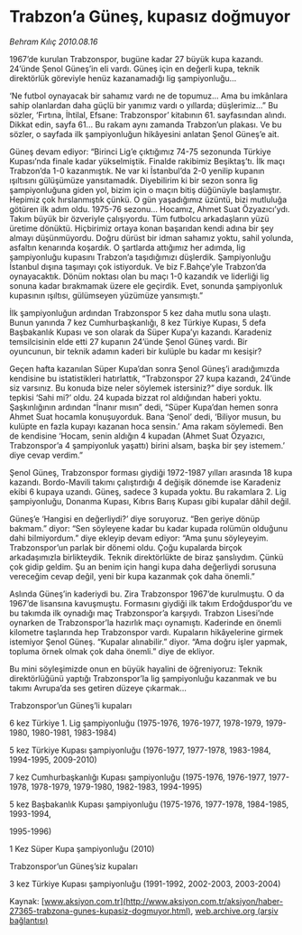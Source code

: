 # Trabzon’a Güneş, kupasız doğmuyor

*Behram Kılıç 2010.08.16*

<div class="pNewsDetailMainContent" itemprop="articleBody">
 <p>
  1967’de kurulan Trabzonspor, bugüne kadar 27 büyük kupa kazandı. 24’ünde Şenol Güneş’in eli vardı. Güneş için en değerli kupa, teknik direktörlük göreviyle henüz kazanamadığı lig şampiyonluğu…
 </p>
 <p>
  <p class="MsoNormal">
   ‘Ne futbol oynayacak bir sahamız vardı ne de topumuz… Ama bu imkânlara sahip olanlardan daha güçlü bir yanımız vardı o yıllarda; düşlerimiz…” Bu sözler, ‘Fırtına, İhtilal, Efsane: Trabzonspor’ kitabının 61. sayfasından alındı. Dikkat edin, sayfa 61... Bu rakam aynı zamanda Trabzon’un plakası. Ve bu sözler, o sayfada ilk şampiyonluğun hikâyesini anlatan Şenol Güneş’e ait.
  </p>
  <p class="MsoNormal">
   Güneş devam ediyor: “Birinci Lig’e çıktığımız 74-75 sezonunda Türkiye Kupası’nda finale kadar yükselmiştik. Finalde rakibimiz Beşiktaş’tı. İlk maçı Trabzon’da 1-0 kazanmıştık. Ne var ki İstanbul’da 2-0 yenilip kupanın ışıltısını gülüşümüze yansıtamadık. Diyebilirim ki bir sezon sonra lig şampiyonluğuna giden yol, bizim için o maçın bitiş düğünüyle başlamıştır. Hepimiz çok hırslanmıştık çünkü. O gün yaşadığımız üzüntü, bizi mutluluğa götüren ilk adım oldu. 1975-76 sezonu... Hocamız, Ahmet Suat Özyazıcı’ydı. Takım büyük bir özveriyle çalışıyordu. Tüm futbolcu arkadaşların yüzü üretime dönüktü. Hiçbirimiz ortaya konan başarıdan kendi adına bir şey almayı düşünmüyordu. Doğru dürüst bir idman sahamız yoktu, sahil yolunda, asfaltın kenarında koşardık. O şartlarda attığımız her adımda, lig şampiyonluğu kupasını Trabzon’a taşıdığımızı düşlerdik. Şampiyonluğu İstanbul dışına taşımayı çok istiyorduk. Ve biz F.Bahçe’yle Trabzon’da oynayacaktık. Dönüm noktası olan bu maçı 1-0 kazandık ve liderliği lig sonuna kadar bırakmamak üzere ele geçirdik. Evet, sonunda şampiyonluk kupasının ışıltısı, gülümseyen yüzümüze yansımıştı.”
  </p>
  <p class="MsoNormal">
   İlk şampiyonluğun ardından Trabzonspor 5 kez daha mutlu sona ulaştı. Bunun yanında 7 kez Cumhurbaşkanlığı, 8 kez Türkiye Kupası, 5 defa Başbakanlık Kupası ve son olarak da Süper Kupa’yı kazandı. Karadeniz temsilcisinin elde etti 27 kupanın 24’ünde Şenol Güneş vardı. Bir oyuncunun, bir teknik adamın kaderi bir kulüple bu kadar mı kesişir?
  </p>
  <p class="MsoNormal">
   Geçen hafta kazanılan Süper Kupa’dan sonra Şenol Güneş’i aradığımızda kendisine bu istatistikleri hatırlattık, “Trabzonspor 27 kupa kazandı, 24’ünde siz varsınız. Bu konuda bize neler söylemek istersiniz?” diye sorduk. İlk tepkisi ‘Sahi mi?’ oldu. 24 kupada bizzat rol aldığından haberi yoktu. Şaşkınlığının ardından “İnanır mısın” dedi, “Süper Kupa’dan hemen sonra Ahmet Suat hocamla konuşuyorduk. Bana ‘Şenol’ dedi, ‘Biliyor musun, bu kulüpte en fazla kupayı kazanan hoca sensin.’ Ama rakam söylemedi. Ben de kendisine ‘Hocam, senin aldığın 4 kupadan (Ahmet Suat Özyazıcı, Trabzonspor’a 4 şampiyonluk yaşattı) birini alsam, başka bir şey istemem.’ diye cevap verdim.”
  </p>
  <p class="MsoNormal">
   Şenol Güneş, Trabzonspor forması giydiği 1972-1987 yılları arasında 18 kupa kazandı. Bordo-Mavili takımı çalıştırdığı 4 değişik dönemde ise Karadeniz ekibi 6 kupaya uzandı. Güneş, sadece 3 kupada yoktu. Bu rakamlara 2. Lig şampiyonluğu, Donanma Kupası, Kıbrıs Barış Kupası gibi kupalar dâhil değil.
  </p>
  <p class="MsoNormal">
   Güneş’e ‘Hangisi en değerliydi?’ diye soruyoruz. “Ben geriye dönüp bakmam.” diyor: “Sen söyleyene kadar bu kadar kupada rolümün olduğunu dahi bilmiyordum.” diye ekleyip devam ediyor: “Ama şunu söyleyeyim. Trabzonspor’un parlak bir dönemi oldu. Çoğu kupalarda birçok arkadaşımızla birlikteydik. Teknik direktörlükte de biraz şanslıydım. Çünkü çok gidip geldim. Şu an benim için hangi kupa daha değerliydi sorusuna vereceğim cevap değil, yeni bir kupa kazanmak çok daha önemli.”
  </p>
  <p class="MsoNormal">
   Aslında Güneş’in kaderiydi bu. Zira Trabzonspor 1967’de kurulmuştu. O da 1967’de lisansına kavuşmuştu. Formasını giydiği ilk takım Erdoğduspor’du ve bu takımda ilk oynadığı maç Trabzonspor’a karşıydı. Trabzon Lisesi’nde oynarken de Trabzonspor’la hazırlık maçı oynamıştı. Kaderinde en önemli kilometre taşlarında hep Trabzonspor vardı. Kupaların hikâyelerine girmek istemiyor Şenol Güneş. “Kupalar alınabilir.” diyor. “Ama doğru işler yapmak, topluma örnek olmak çok daha önemli.” diye de ekliyor.
  </p>
  <p class="MsoNormal">
   <span>
   </span>
   Bu mini söyleşimizde onun en büyük hayalini de öğreniyoruz: Teknik direktörlüğünü yaptığı Trabzonspor’la lig şampiyonluğu kazanmak ve bu takımı Avrupa’da ses getiren düzeye çıkarmak…
  </p>
  <p class="MsoNormal">
  </p>
  <p class="MsoNormal">
  </p>
  <p class="MsoNormal">
   Trabzonspor’un Güneş’li kupaları
  </p>
  <p class="MsoNormal">
  </p>
  <p class="MsoNormal">
   <span>
   </span>
   6 kez Türkiye 1. Lig şampiyonluğu (1975-1976, 1976-1977, 1978-1979, 1979-1980, 1980-1981, 1983-1984)
  </p>
  <p class="MsoNormal">
   <span>
   </span>
   5 kez Türkiye Kupası şampiyonluğu (1976-1977, 1977-1978, 1983-1984, 1994-1995, 2009-2010)
  </p>
  <p class="MsoNormal">
   <span>
   </span>
   7 kez Cumhurbaşkanlığı Kupası şampiyonluğu (1975-1976, 1976-1977, 1977-1978, 1978-1979, 1979-1980, 1982-1983, 1994-1995)
  </p>
  <p class="MsoNormal">
   <span>
   </span>
   5 kez Başbakanlık Kupası şampiyonluğu (1975-1976, 1977-1978, 1984-1985, 1993-1994,
  </p>
  <p class="MsoNormal">
   1995-1996)
  </p>
  <p class="MsoNormal">
   <span>
   </span>
   1 Kez Süper Kupa şampiyonluğu (2010)
  </p>
  <p class="MsoNormal">
   <span>
   </span>
  </p>
  <p class="MsoNormal">
   Trabzonspor’un Güneş’siz kupaları
  </p>
  <p class="MsoNormal">
  </p>
  <p class="MsoNormal">
   <span>
   </span>
   3 kez Türkiye Kupası şampiyonluğu (1991-1992, 2002-2003, 2003-2004)
  </p>
 </p>
</div>


Kaynak: [www.aksiyon.com.tr](http://www.aksiyon.com.tr/aksiyon/haber-27365-trabzona-gunes-kupasiz-dogmuyor.html), [web.archive.org (arşiv bağlantısı)](http://web.archive.org/web/20141228000406/http://www.aksiyon.com.tr/aksiyon/haber-27365-trabzona-gunes-kupasiz-dogmuyor.html)
